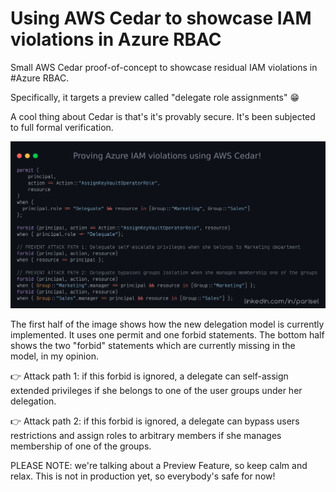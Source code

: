 # Using AWS Cedar to showcase IAM violations in Azure RBAC

Small AWS Cedar proof-of-concept to showcase residual IAM violations in #Azure RBAC.

Specifically, it targets a preview called "delegate role assignments" 😁

A cool thing about Cedar is that's it's provably secure. It's been subjected to full formal verification.

![example](https://github.com/labyrinthinesecurity/cedarPoC_AzureDelegate/blob/main/AWSAZ.png)

The first half of the image shows how the new delegation model is currently implemented. It uses one permit and one forbid statements.
The bottom half shows the two "forbid" statements which are currently missing in the model, in my opinion.

👉 Attack path 1: if this forbid is ignored, a delegate can self-assign extended privileges if she belongs to one of the user groups under her delegation.

👉 Attack path 2: if this forbid is ignored, a delegate can bypass users restrictions and assign roles to arbitrary members if she manages membership of one of the groups.

PLEASE NOTE: we're talking about a Preview Feature, so keep calm and relax. This is not in production yet, so everybody's safe for now!
